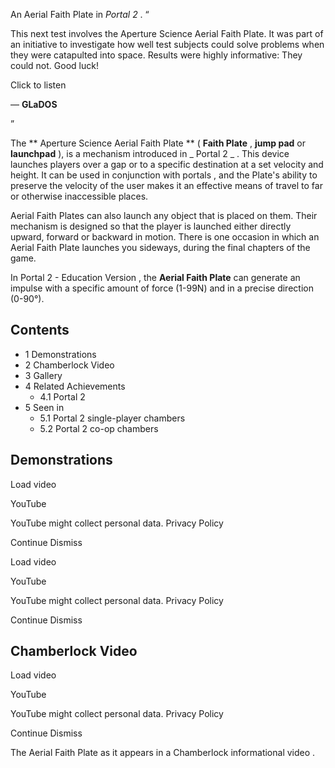 An Aerial Faith Plate in _Portal 2_ .  “

This next test involves the Aperture Science Aerial Faith Plate. It was part
of an initiative to investigate how well test subjects could solve problems
when they were catapulted into space. Results were highly informative: They
could not. Good luck!  

Click to listen

— **GLaDOS**

”  
  
The ** Aperture Science  Aerial Faith Plate ** ( **Faith Plate** , **jump
pad** or **launchpad** ), is a mechanism introduced in _ Portal 2  _ . This
device launches players over a gap or to a specific destination at a set
velocity and height. It can be used in conjunction with  portals  , and the
Plate's ability to preserve the velocity of the user makes it an effective
means of travel to far or otherwise inaccessible places.

Aerial Faith Plates can also launch any object that is placed on them. Their
mechanism is designed so that the player is launched either directly upward,
forward or backward in motion.  There is one occasion in which an Aerial Faith
Plate launches you sideways, during the final chapters of the game.

In  Portal 2 - Education Version  , the **Aerial Faith Plate** can generate an
impulse with a specific amount of force (1-99N) and in a precise direction
(0-90°).

##  Contents

  * 1  Demonstrations 
  * 2  Chamberlock Video 
  * 3  Gallery 
  * 4  Related Achievements 
    * 4.1  Portal 2 
  * 5  Seen in 
    * 5.1  Portal 2 single-player chambers 
    * 5.2  Portal 2 co-op chambers 

##  Demonstrations

Load video

YouTube

YouTube might collect personal data.  Privacy Policy

Continue  Dismiss

Load video

YouTube

YouTube might collect personal data.  Privacy Policy

Continue  Dismiss

##  Chamberlock Video

Load video

YouTube

YouTube might collect personal data.  Privacy Policy

Continue  Dismiss

The Aerial Faith Plate as it appears in a  Chamberlock informational video  .

